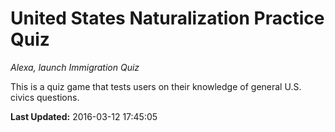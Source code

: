 # United States Naturalization Practice Quiz
*Alexa, launch Immigration Quiz*

This is a quiz game that tests users on their knowledge of general U.S. civics questions.

**Last Updated:** 2016-03-12 17:45:05